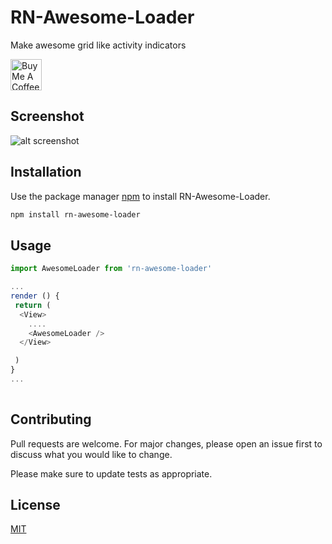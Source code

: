 
# RN-Awesome-Loader
Make awesome grid like activity indicators

<a href="https://www.buymeacoffee.com/Cirlorm" target="_blank"><img src="https://cdn.buymeacoffee.com/buttons/default-red.png" alt="Buy Me A Coffee" height="50" ></a>

## Screenshot

![alt screenshot](https://github.com/champ3oy/rn-awesome-loader/screenshot/screenshot.hig?raw=true)


## Installation

Use the package manager [npm](https://npmjs.com) to install RN-Awesome-Loader.

```bash
npm install rn-awesome-loader
```

## Usage

```javascript
import AwesomeLoader from 'rn-awesome-loader'

...
render () {
 return (
  <View>
    ....
    <AwesomeLoader />
  </View>

 )
}
...
 
```

## 

## Contributing
Pull requests are welcome. For major changes, please open an issue first to discuss what you would like to change.

Please make sure to update tests as appropriate.

## License
[MIT](https://choosealicense.com/licenses/mit/)
